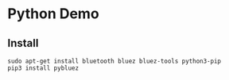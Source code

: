 # Python Demo

## Install

    sudo apt-get install bluetooth bluez bluez-tools python3-pip
    pip3 install pybluez

